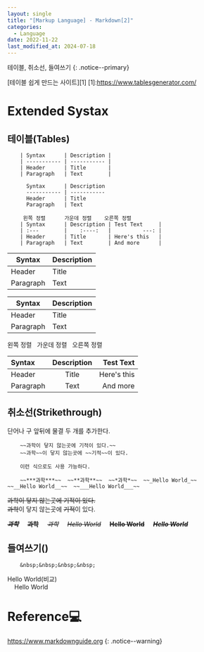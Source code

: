 ```yaml
---
layout: single
title: "[Markup Language] - Markdown[2]"
categories:
  - Language
date: 2022-11-22
last_modified_at: 2024-07-18
---
```


테이블, 취소선, 들여쓰기
{: .notice--primary}

[테이블 쉽게 만드는 사이트][1]
[1]:https://www.tablesgenerator.com/ 

# Extended Systax 

## 테이블(Tables)


```
    | Syntax      | Description |
    | ----------- | ----------- |
    | Header      | Title       |
    | Paragraph   | Text        |

      Syntax      | Description 
      ----------- | ----------- 
      Header      | Title       
      Paragraph   | Text       
      
     왼쪽 정렬      가운데 정렬    오른쪽 정렬
    | Syntax      | Description | Test Text     |
    | :---        |    :----:   |          ---: |
    | Header      | Title       | Here's this   |
    | Paragraph   | Text        | And more      |
```

| Syntax      | Description |
| ----------- | ----------- |
| Header      | Title       |
| Paragraph   | Text        |

 Syntax      | Description 
 ----------- | ----------- 
 Header      | Title       
 Paragraph   | Text       

왼쪽 정렬 &nbsp; 가운데 정렬 &nbsp; 오른쪽 정렬<br>

| Syntax      | Description | Test Text     |
| :---        |    :----:   |          ---: |
| Header      | Title       | Here's this   |
| Paragraph   | Text        | And more      |


## 취소선(Strikethrough)

단어나 구 앞뒤에 물결 두 개를 추가한다.<br>

```
    ~~과학이 닿지 않는곳에 기적이 있다.~~
    ~~과학~~이 닿지 않는곳에 ~~기적~~이 있다.

    이런 식으로도 사용 가능하다. 

    ~~***과학***~~  ~~**과학**~~  ~~*과학*~~  ~~_Hello World_~~   ~~__Hello World__~~  ~~___Hello World___~~
```

~~과학이 닿지 않는곳에 기적이 있다.~~<br>
~~과학~~이 닿지 않는곳에 ~~기적~~이 있다.

~~***과학***~~ &nbsp; &nbsp; ~~**과학**~~ &nbsp; &nbsp; ~~*과학*~~ &nbsp; &nbsp; ~~_Hello World_~~ &nbsp; &nbsp; ~~__Hello World__~~ &nbsp; &nbsp; ~~___Hello World___~~

## 들여쓰기()

```
    &nbsp;&nbsp;&nbsp;&nbsp;
```

Hello World\(비교\)<br>
&nbsp;&nbsp;&nbsp;&nbsp;Hello World<br>

# Reference💻

<https://www.markdownguide.org>
{: .notice--warning}